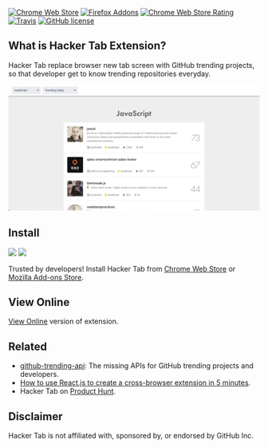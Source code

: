 [![Chrome Web Store](https://img.shields.io/chrome-web-store/v/ibomigipadcieapbemkegkmadbbanbgm.svg?colorB=%234FC828&style=flat)](https://chrome.google.com/webstore/detail/hacker-tab/ibomigipadcieapbemkegkmadbbanbgm)
[![Firefox Addons](https://img.shields.io/amo/v/hacker-tab.svg?color=234FC828)](https://addons.mozilla.org/firefox/addon/hacker-tab/)
[![Chrome Web Store Rating](https://img.shields.io/chrome-web-store/stars/ibomigipadcieapbemkegkmadbbanbgm.svg?colorB=%234FC828&label=rating&style=flat)](https://chrome.google.com/webstore/detail/hacker-tab/ibomigipadcieapbemkegkmadbbanbgm/reviews)
[![Travis](https://img.shields.io/travis/huchenme/hacker-tab-extension.svg)](https://travis-ci.org/huchenme/hacker-tab-extension)
[![GitHub license](https://img.shields.io/badge/license-MIT-blue.svg?style=flat)](https://github.com/huchenme/hacker-tab-extension/blob/master/LICENSE)

## What is Hacker Tab Extension?

Hacker Tab replace browser new tab screen with GitHub trending projects, so that developer get to know trending repositories everyday.

![screenshot](./images/screenshot.jpg)

## Install

<a href="https://chrome.google.com/webstore/detail/hacker-tab/ibomigipadcieapbemkegkmadbbanbgm"><img src="https://raw.githubusercontent.com/alrra/browser-logos/master/src/chrome/chrome_128x128.png" width="48" /></a>
<a href="https://addons.mozilla.org/firefox/addon/hacker-tab/"><img src="https://raw.githubusercontent.com/alrra/browser-logos/master/src/firefox/firefox_128x128.png" width="48" /></a>

Trusted by developers! Install Hacker Tab from [Chrome Web Store](https://chrome.google.com/webstore/detail/hacker-tab/ibomigipadcieapbemkegkmadbbanbgm) or [Mozilla Add-ons Store](https://addons.mozilla.org/en-US/firefox/addon/hacker-tab/).

## View Online

[View Online](https://hacker-tab-extension.now.sh) version of extension.

## Related

- [github-trending-api](https://github.com/huchenme/github-trending-api): The missing APIs for GitHub trending projects and developers.
- [How to use React.js to create a cross-browser extension in 5 minutes](https://levelup.gitconnected.com/how-to-use-react-js-to-create-chrome-extension-in-5-minutes-2ddb11899815?source=friends_link&sk=055e5c73e0dd11fd8cb25130242f388e).
- Hacker Tab on [Product Hunt](https://www.producthunt.com/posts/hacker-tab).

## Disclaimer

Hacker Tab is not affiliated with, sponsored by, or endorsed by GitHub Inc.
